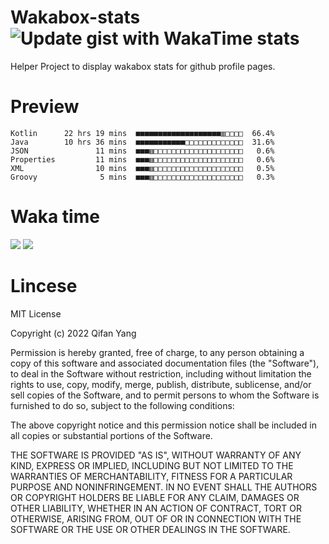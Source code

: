 # Wakabox-stats ![Update gist with WakaTime stats](https://github.com/underwindfall/wakabox-stats/workflows/Update%20gist%20with%20WakaTime%20stats/badge.svg)

  Helper Project to display wakabox stats for github profile pages. 
 # Preview 
  
  ```  
 Kotlin      22 hrs 19 mins  ■■■■■■■■■■■■■■■■■■■▥□□□□  66.4%
Java        10 hrs 36 mins  ■■■■■■■■■■■□□□□□□□□□□□□□  31.6%
JSON               11 mins  ■■■▥□□□□□□□□□□□□□□□□□□□□   0.6%
Properties         11 mins  ■■■▥□□□□□□□□□□□□□□□□□□□□   0.6%
XML                10 mins  ■■■▥□□□□□□□□□□□□□□□□□□□□   0.5%
Groovy              5 mins  ■■■▥□□□□□□□□□□□□□□□□□□□□   0.3% 
 ``` 
  
 
 
  
  # Waka time 

  ![](https://wakatime.com/share/@underwindfall/04fb31b6-0c1f-434d-b3a5-ac5e62f5364c.svg)
  ![](https://wakatime.com/share/@underwindfall/3d98f640-5c0f-4faf-b8df-1c48dec045b2.svg)
  
  # Lincese 

  MIT License

  Copyright (c) 2022 Qifan Yang
  
  Permission is hereby granted, free of charge, to any person obtaining a copy
  of this software and associated documentation files (the "Software"), to deal
  in the Software without restriction, including without limitation the rights
  to use, copy, modify, merge, publish, distribute, sublicense, and/or sell
  copies of the Software, and to permit persons to whom the Software is
  furnished to do so, subject to the following conditions:
  
  The above copyright notice and this permission notice shall be included in all
  copies or substantial portions of the Software.
  
  THE SOFTWARE IS PROVIDED "AS IS", WITHOUT WARRANTY OF ANY KIND, EXPRESS OR
  IMPLIED, INCLUDING BUT NOT LIMITED TO THE WARRANTIES OF MERCHANTABILITY,
  FITNESS FOR A PARTICULAR PURPOSE AND NONINFRINGEMENT. IN NO EVENT SHALL THE
  AUTHORS OR COPYRIGHT HOLDERS BE LIABLE FOR ANY CLAIM, DAMAGES OR OTHER
  LIABILITY, WHETHER IN AN ACTION OF CONTRACT, TORT OR OTHERWISE, ARISING FROM,
  OUT OF OR IN CONNECTION WITH THE SOFTWARE OR THE USE OR OTHER DEALINGS IN THE
  SOFTWARE.
